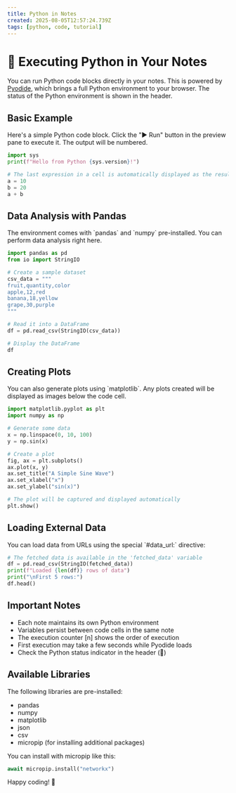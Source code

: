 ```yaml
---
title: Python in Notes
created: 2025-08-05T12:57:24.739Z
tags: [python, code, tutorial]
---
```


# 🐍 Executing Python in Your Notes

You can run Python code blocks directly in your notes. This is powered by [Pyodide](https://pyodide.org/), which brings a full Python environment to your browser. The status of the Python environment is shown in the header.

## Basic Example

Here's a simple Python code block. Click the "▶ Run" button in the preview pane to execute it. The output will be numbered.

```python
import sys
print(f"Hello from Python {sys.version}!")

# The last expression in a cell is automatically displayed as the result
a = 10
b = 20
a + b
```

## Data Analysis with Pandas

The environment comes with \`pandas\` and \`numpy\` pre-installed. You can perform data analysis right here.

```python
import pandas as pd
from io import StringIO

# Create a sample dataset
csv_data = """
fruit,quantity,color
apple,12,red
banana,18,yellow
grape,30,purple
"""

# Read it into a DataFrame
df = pd.read_csv(StringIO(csv_data))

# Display the DataFrame
df
```

## Creating Plots

You can also generate plots using \`matplotlib\`. Any plots created will be displayed as images below the code cell.

```python
import matplotlib.pyplot as plt
import numpy as np

# Generate some data
x = np.linspace(0, 10, 100)
y = np.sin(x)

# Create a plot
fig, ax = plt.subplots()
ax.plot(x, y)
ax.set_title("A Simple Sine Wave")
ax.set_xlabel("x")
ax.set_ylabel("sin(x)")

# The plot will be captured and displayed automatically
plt.show()
```

## Loading External Data

You can load data from URLs using the special \`#data_url:\` directive:

```python
# The fetched data is available in the 'fetched_data' variable
df = pd.read_csv(StringIO(fetched_data))
print(f"Loaded {len(df)} rows of data")
print("\nFirst 5 rows:")
df.head()
```

## Important Notes

- Each note maintains its own Python environment
- Variables persist between code cells in the same note
- The execution counter [n] shows the order of execution
- First execution may take a few seconds while Pyodide loads
- Check the Python status indicator in the header (🐍)

## Available Libraries

The following libraries are pre-installed:
- pandas
- numpy  
- matplotlib
- json
- csv
- micropip (for installing additional packages)

You can install with micropip like this:

```python
await micropip.install("networkx")
```

Happy coding! 🐍